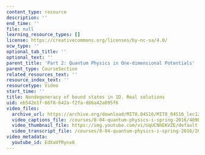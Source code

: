 ```yaml
---
content_type: resource
description: ''
end_time: ''
file: null
learning_resource_types: []
license: https://creativecommons.org/licenses/by-nc-sa/4.0/
ocw_type: ''
optional_tab_title: ''
optional_text: ''
parent_title: 'Part 2: Quantum Physics in One-dimensional Potentials'
parent_type: CourseSection
related_resources_text: ''
resource_index_text: ''
resourcetype: Video
start_time: ''
title: Nondegeneracy of bound states in 1D. Real solutions
uid: eb542e1f-66f8-642a-f2fa-d86a42a095f6
video_files:
  archive_url: https://archive.org/download/MIT8.04S16/MIT8_04S16_lec12_s1_300k.mp4
  video_captions_file: /courses/8-04-quantum-physics-i-spring-2016/489b498feeb95b45a6958826af8323f0_EdXaUfRynx8.vtt
  video_thumbnail_file: https://img.youtube.com/vi/UqUCNhEKVZE/default.jpg
  video_transcript_file: /courses/8-04-quantum-physics-i-spring-2016/2018e06e0a86dc281f9b8925dba0015b_EdXaUfRynx8.pdf
video_metadata:
  youtube_id: EdXaUfRynx8
---
```

